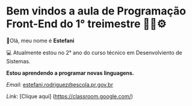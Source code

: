 # Bem vindos a aula de Programação Front-End do 1° treimestre 👩‍💻⚙
 🤚Olá, meu nome é **Estefani**
 
 💻 Atualmente estou no  2° ano do curso técnico em Desenvolviento de Sistemas.
 
**Estou aprendendo a programar novas linguagens.**

*Email*: estefani.rodriguez@escola.pr.gov.br

*Link*:
[Clique aqui] (https://classroom.google.com/)

